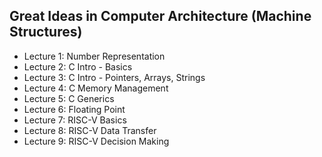 ## Great Ideas in Computer Architecture (Machine Structures)

- Lecture 1: Number Representation
- Lecture 2: C Intro - Basics
- Lecture 3: C Intro - Pointers, Arrays, Strings
- Lecture 4: C Memory Management
- Lecture 5: C Generics
- Lecture 6: Floating Point
- Lecture 7: RISC-V Basics
- Lecture 8: RISC-V Data Transfer
- Lecture 9: RISC-V Decision Making
